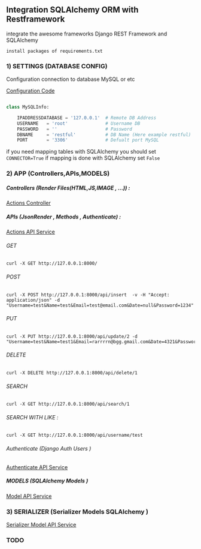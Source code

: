 
## Integration SQLAlchemy ORM with Restframework

integrate the awesome frameworks Django REST Framework and SQLAlchemy


``` 
install packages of requirements.txt
```


### 1) SETTINGS (DATABASE CONFIG)
Configuration connection to database MySQL or etc 

[ Configuration Code](https://github.com/RaminFP/SQLAlchemy_RestfulAPI/blob/master/config/database/dbconfig.py) 

```python

class MySQLInfo:

    IPADDRESSDATABASE = '127.0.0.1'  # Remote DB Address
    USERNAME   = 'root'              # Username DB
    PASSWORD   = ''                  # Password 
    DBNAME     = 'restful'           # DB Name (Here example restful)   
    PORT       = '3306'              # Defualt port MySQL    
```
 
if you need mapping tables with SQLAlchemy you should set `CONNECTOR=True` if mapping is done with SQLAlchemy set `False` 
 
 
### 2) APP (Controllers,APIs,MODELS)

##### Controllers (Render Files(HTML,JS,IMAGE , ...)) :

[ Actions Controller ](https://github.com/RaminFP/SQLAlchemy_RestfulAPI/tree/master/app/controllers) 

##### APIs (JsonRender , Methods , Authenticate) : 


[ Actions API Service ](https://github.com/RaminFP/SQLAlchemy_RestfulAPI/tree/master/app/apis) 

###### GET 

```shell
curl -X GET http://127.0.0.1:8000/
```

###### POST

```shell
curl -X POST http://127.0.0.1:8000/api/insert  -v -H "Accept: application/json" -d "Username=test&Name=test&Email=test@email.com&Date=null&Password=1234"
```

###### PUT

```shell
curl -X PUT http://127.0.0.1:8000/api/update/2 -d "Username=test&Name=test1&Email=rarrrrn@bgg.gmail.com&Date=4321&Password=1234"
```

###### DELETE 

```shell
curl -X DELETE http://127.0.0.1:8000/api/delete/1
```

###### SEARCH 

```shell
curl -X GET http://127.0.0.1:8000/api/search/1
```

###### SEARCH WITH LIKE :

```shell
curl -X GET http://127.0.0.1:8000/api/username/test
```


###### Authenticate (Django Auth Users )

[ Authenticate API Service ](https://github.com/RaminFP/SQLAlchemy_RestfulAPI/blob/master/app/apis/HomeAPI.py) 


##### MODELS (SQLAlchemy Models )

[ Model API Service ](https://github.com/RaminFP/SQLAlchemy_RestfulAPI/tree/master/app/models) 



### 3) SERIALIZER (Serializer Models SQLAlchemy )

[ Serializer Model API Service ](https://github.com/RaminFP/SQLAlchemy_RestfulAPI/tree/master/serialization) 


### TODO



